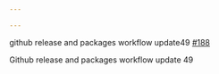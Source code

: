 ```yaml
---

---
```

    
github release and packages workflow update49 [#188](https://github.com/JantaeLeckie/monorepo-release-changesets/pull/188)
    
Github release and packages workflow update 49
